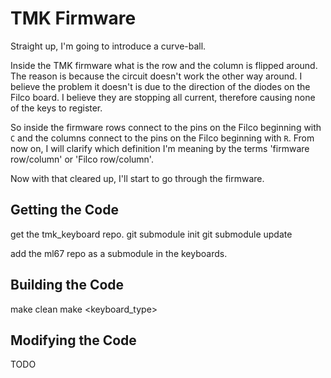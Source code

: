 # TMK Firmware

Straight up, I'm going to introduce a curve-ball.

Inside the TMK firmware what is the row and the column is flipped around. The reason is because the circuit doesn't work the other way around. I believe the problem it doesn't is due to the direction of the diodes on the Filco board. I believe they are stopping all current, therefore causing none of the keys to register.

So inside the firmware rows connect to the pins on the Filco beginning with `C` and the columns connect to the pins on the Filco beginning with `R`. From now on, I will clarify which definition I'm meaning by the terms 'firmware row/column' or 'Filco row/column'.

Now with that cleared up, I'll start to go through the firmware.


## Getting the Code

get the tmk_keyboard repo.
git submodule init
git submodule update

add the ml67 repo as a submodule in the keyboards.


## Building the Code

make clean
make <keyboard_type>


## Modifying the Code

TODO
